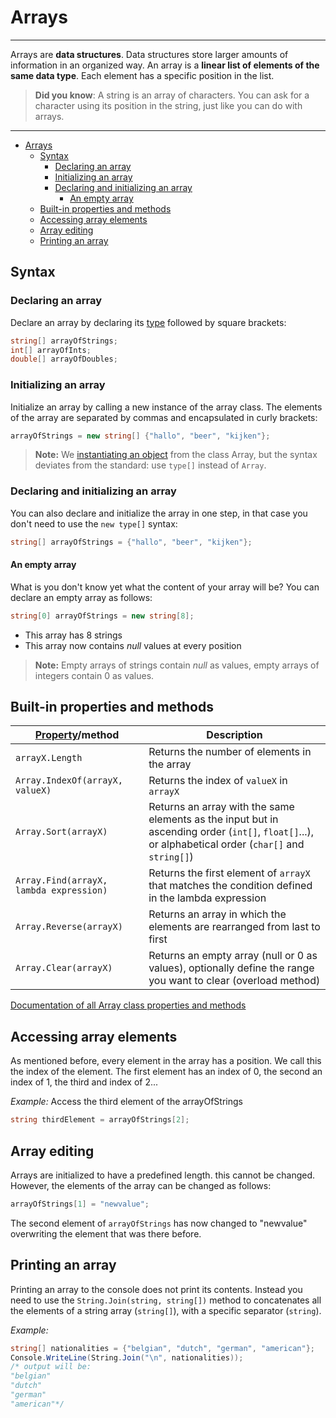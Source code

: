 # Arrays

---
Arrays are **data structures**. Data structures store larger amounts of information in an organized way. An array is a **linear list of elements of the same data type**. Each element has a specific position in the list.

>**Did you know**: A string is an array of characters. You can ask for a character using its position in the string, just like you can do with arrays.

---

- [Arrays](#arrays)
  - [Syntax](#syntax)
    - [Declaring an array](#declaring-an-array)
    - [Initializing an array](#initializing-an-array)
    - [Declaring and initializing an array](#declaring-and-initializing-an-array)
      - [An empty array](#an-empty-array)
  - [Built-in properties and methods](#built-in-properties-and-methods)
  - [Accessing array elements](#accessing-array-elements)
  - [Array editing](#array-editing)
  - [Printing an array](#printing-an-array)

## Syntax

### Declaring an array

Declare an array by declaring its [type](2_data_types.md) followed by square brackets:

```c#
string[] arrayOfStrings;
int[] arrayOfInts;
double[] arrayOfDoubles;
```

### Initializing an array

Initialize an array by calling a new instance of the array class. The elements of the array are separated by commas and encapsulated in curly brackets:

```c#
arrayOfStrings = new string[] {"hallo", "beer", "kijken"};
```

>**Note:** We [instantiating an object](11_classes.md#instantiation-of-an-object) from the class Array, but the syntax deviates from the standard: use `type[]` instead of `Array`.

### Declaring and initializing an array

You can also declare and initialize the array in one step, in that case you don't need to use the `new type[]` syntax:

```c#
string[] arrayOfStrings = {"hallo", "beer", "kijken"};
```
#### An empty array

What is you don't know yet what the content of your array will be? You can declare an empty array as follows:

```c#
string[0] arrayOfStrings = new string[8];
```

- This array has 8 strings
- This array now contains *null* values at every position

>**Note:** Empty arrays of strings contain *null* as values, empty arrays of integers contain 0 as values.

## Built-in properties and methods

|[Property](11_classes.md#properties)/method|Description|
|---|---|
|`arrayX.Length`|Returns the number of elements in the array|
|`Array.IndexOf(arrayX, valueX)`|Returns the index of `valueX` in `arrayX`|
|`Array.Sort(arrayX)`|Returns an array with the same elements as the input but in ascending order (`int[]`, `float[]`...), or alphabetical order (`char[]` and `string[]`)|
|`Array.Find(arrayX, lambda expression)`|Returns the first element of `arrayX` that matches the condition defined in the lambda expression|
|`Array.Reverse(arrayX)`|Returns an array in which the elements are rearranged from last to first|
|`Array.Clear(arrayX)`|Returns an empty array (null or 0 as values), optionally define the range you want to clear (overload method)|

[Documentation of all Array class properties and methods](https://learn.microsoft.com/en-us/dotnet/api/system.array?view=net-8.0)

## Accessing array elements

As mentioned before, every element in the array has a position. We call this the index of the element. The first element has an index of 0, the second an index of 1, the third and index of 2...

*Example:* Access the third element of the arrayOfStrings

```c#
string thirdElement = arrayOfStrings[2];
```

## Array editing

Arrays are initialized to have a predefined length. this cannot be changed.
However, the elements of the array can be changed as follows:

```c#
arrayOfStrings[1] = "newvalue";
```
The second element of `arrayOfStrings` has now changed to "newvalue" overwriting the element that was there before.

## Printing an array

Printing an array to the console does not print its contents. Instead you need to use the `String.Join(string, string[])` method to concatenates all the elements of a string array (`string[]`), with a specific separator (`string`).

*Example:* 

```c#
string[] nationalities = {"belgian", "dutch", "german", "american"};
Console.WriteLine(String.Join("\n", nationalities));
/* output will be: 
"belgian"
"dutch"
"german"
"american"*/
```